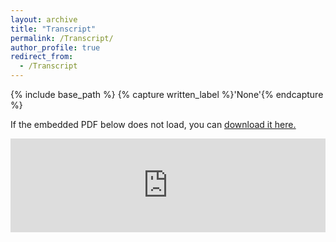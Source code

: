 ```yaml
---
layout: archive
title: "Transcript"
permalink: /Transcript/
author_profile: true
redirect_from:
  - /Transcript
---
```



{% include base_path %}
{% capture written_label %}'None'{% endcapture %}

If the embedded PDF below does not load, you can <u><a href="https://YinjuanZhai.github.io/files/Transcript View Report_not official.pdf">download it here.</a></u>
<br/>

<embed src="https://YinjuanZhai.github.io/files/Transcript View Report_not official.pdf" type="application/pdf" width="100%" />
